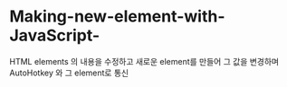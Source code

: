 # Making-new-element-with-JavaScript-
HTML elements 의 내용을 수정하고 새로운 element를 만들어 그 값을 변경하며 AutoHotkey 와 그 element로 통신
